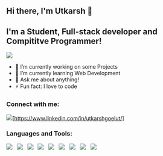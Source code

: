 ## Hi there, I'm Utkarsh 👋
## I'm a Student, Full-stack developer and Compititve Programmer!

<img src="https://github-readme-stats.vercel.app/api?username=UtkarshGoelUT&&show_icons=true" />

- 🔭 I’m currently working on some Projects
- 🌱 I’m currently learning Web Development
- 💬 Ask me about anything!
- ⚡ Fun fact: I love to code

### Connect with me:
<img src="https://img.icons8.com/fluent/48/000000/linkedin.png"/>[https://www.linkedin.com/in/utkarshgoelut/]

### Languages and Tools:
<img src="https://img.icons8.com/color/48/000000/c-plus-plus-logo.png"/> &nbsp; <img src="https://img.icons8.com/color/48/000000/c-programming.png"/> &nbsp; <img src="https://img.icons8.com/color/48/000000/python.png"/> &nbsp; <img src="https://img.icons8.com/plasticine/48/000000/react.png"/> &nbsp; <img src="https://img.icons8.com/color/48/000000/html-5.png"/> &nbsp; <img src="https://img.icons8.com/color/48/000000/css3.png"/> &nbsp; <img src="https://img.icons8.com/color/48/000000/nodejs.png"/> &nbsp; <img src="https://img.icons8.com/color/48/000000/firebase.png"/> &nbsp; <img src="https://img.icons8.com/color/48/000000/mongodb.png"/>

